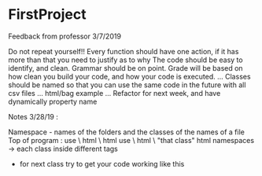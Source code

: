 # FirstProject

Feedback from professor 3/7/2019


Do not repeat yourself!!
Every function should have one action, if it has more than that you need to 
justify as to why
The code should be easy to identify, and clean. Grammar should be on point.
Grade will be based on how clean you build your code, and how your code is 
executed.
... Classes should be named so that you can use the same code in the future
with all csv files
... html/bag example 
... Refactor for next week, and have dynamically property name

Notes 3/28/19 :

Namespace - names of the folders and the classes of the names of a file 
Top of program : use \ html \ html
use \ html \ "that class"
html namespaces -> each class inside different tags 
* for next class try to get your code working like this  
